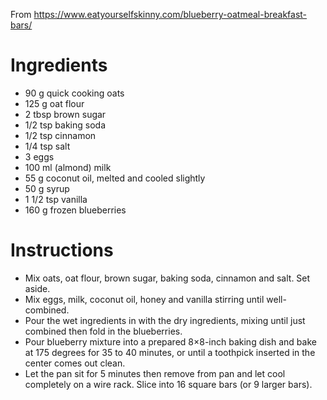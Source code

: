 From https://www.eatyourselfskinny.com/blueberry-oatmeal-breakfast-bars/

Ingredients
===========

- 90 g quick cooking oats
- 125 g oat flour
- 2 tbsp brown sugar
- 1/2 tsp baking soda
- 1/2 tsp cinnamon
- 1/4 tsp salt
- 3 eggs
- 100 ml (almond) milk
- 55 g coconut oil, melted and cooled slightly
- 50 g syrup
- 1 1/2 tsp vanilla
- 160 g frozen blueberries

Instructions
============

- Mix oats, oat flour, brown sugar, baking soda, cinnamon and salt. Set aside.
- Mix eggs, milk, coconut oil, honey and vanilla stirring until well-combined.
- Pour the wet ingredients in with the dry ingredients, mixing until just combined then fold in the blueberries.
- Pour blueberry mixture into a prepared 8×8-inch baking dish and bake at 175 degrees for 35 to 40 minutes, or until a toothpick inserted in the center comes out clean.
- Let the pan sit for 5 minutes then remove from pan and let cool completely on a wire rack. Slice into 16 square bars (or 9 larger bars).
